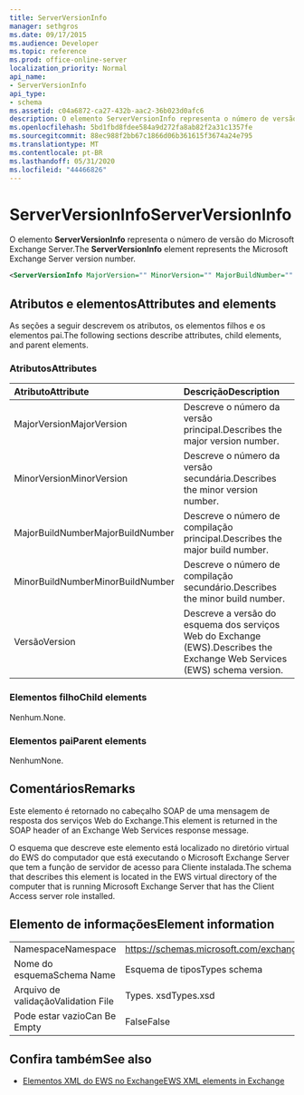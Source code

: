 ```yaml
---
title: ServerVersionInfo
manager: sethgros
ms.date: 09/17/2015
ms.audience: Developer
ms.topic: reference
ms.prod: office-online-server
localization_priority: Normal
api_name:
- ServerVersionInfo
api_type:
- schema
ms.assetid: c04a6872-ca27-432b-aac2-36b023d0afc6
description: O elemento ServerVersionInfo representa o número de versão do Microsoft Exchange Server.
ms.openlocfilehash: 5bd1fbd8fdee584a9d272fa8ab82f2a31c1357fe
ms.sourcegitcommit: 88ec988f2bb67c1866d06b361615f3674a24e795
ms.translationtype: MT
ms.contentlocale: pt-BR
ms.lasthandoff: 05/31/2020
ms.locfileid: "44466826"
---
```

# <a name="serverversioninfo"></a><span data-ttu-id="0b7c3-103">ServerVersionInfo</span><span class="sxs-lookup"><span data-stu-id="0b7c3-103">ServerVersionInfo</span></span>

<span data-ttu-id="0b7c3-104">O elemento **ServerVersionInfo** representa o número de versão do Microsoft Exchange Server.</span><span class="sxs-lookup"><span data-stu-id="0b7c3-104">The **ServerVersionInfo** element represents the Microsoft Exchange Server version number.</span></span> 
  
```xml
<ServerVersionInfo MajorVersion="" MinorVersion="" MajorBuildNumber="" MinorBuildNumber="" Version="" />
```

## <a name="attributes-and-elements"></a><span data-ttu-id="0b7c3-105">Atributos e elementos</span><span class="sxs-lookup"><span data-stu-id="0b7c3-105">Attributes and elements</span></span>

<span data-ttu-id="0b7c3-106">As seções a seguir descrevem os atributos, os elementos filhos e os elementos pai.</span><span class="sxs-lookup"><span data-stu-id="0b7c3-106">The following sections describe attributes, child elements, and parent elements.</span></span>
  
### <a name="attributes"></a><span data-ttu-id="0b7c3-107">Atributos</span><span class="sxs-lookup"><span data-stu-id="0b7c3-107">Attributes</span></span>

|<span data-ttu-id="0b7c3-108">**Atributo**</span><span class="sxs-lookup"><span data-stu-id="0b7c3-108">**Attribute**</span></span>|<span data-ttu-id="0b7c3-109">**Descrição**</span><span class="sxs-lookup"><span data-stu-id="0b7c3-109">**Description**</span></span>|
|:-----|:-----|
|<span data-ttu-id="0b7c3-110">MajorVersion</span><span class="sxs-lookup"><span data-stu-id="0b7c3-110">MajorVersion</span></span>  <br/> |<span data-ttu-id="0b7c3-111">Descreve o número da versão principal.</span><span class="sxs-lookup"><span data-stu-id="0b7c3-111">Describes the major version number.</span></span>  <br/> |
|<span data-ttu-id="0b7c3-112">MinorVersion</span><span class="sxs-lookup"><span data-stu-id="0b7c3-112">MinorVersion</span></span>  <br/> |<span data-ttu-id="0b7c3-113">Descreve o número da versão secundária.</span><span class="sxs-lookup"><span data-stu-id="0b7c3-113">Describes the minor version number.</span></span>  <br/> |
|<span data-ttu-id="0b7c3-114">MajorBuildNumber</span><span class="sxs-lookup"><span data-stu-id="0b7c3-114">MajorBuildNumber</span></span>  <br/> |<span data-ttu-id="0b7c3-115">Descreve o número de compilação principal.</span><span class="sxs-lookup"><span data-stu-id="0b7c3-115">Describes the major build number.</span></span>  <br/> |
|<span data-ttu-id="0b7c3-116">MinorBuildNumber</span><span class="sxs-lookup"><span data-stu-id="0b7c3-116">MinorBuildNumber</span></span>  <br/> |<span data-ttu-id="0b7c3-117">Descreve o número de compilação secundário.</span><span class="sxs-lookup"><span data-stu-id="0b7c3-117">Describes the minor build number.</span></span>  <br/> |
|<span data-ttu-id="0b7c3-118">Versão</span><span class="sxs-lookup"><span data-stu-id="0b7c3-118">Version</span></span>  <br/> |<span data-ttu-id="0b7c3-119">Descreve a versão do esquema dos serviços Web do Exchange (EWS).</span><span class="sxs-lookup"><span data-stu-id="0b7c3-119">Describes the Exchange Web Services (EWS) schema version.</span></span>  <br/> |
   
### <a name="child-elements"></a><span data-ttu-id="0b7c3-120">Elementos filho</span><span class="sxs-lookup"><span data-stu-id="0b7c3-120">Child elements</span></span>

<span data-ttu-id="0b7c3-121">Nenhum.</span><span class="sxs-lookup"><span data-stu-id="0b7c3-121">None.</span></span>
  
### <a name="parent-elements"></a><span data-ttu-id="0b7c3-122">Elementos pai</span><span class="sxs-lookup"><span data-stu-id="0b7c3-122">Parent elements</span></span>

<span data-ttu-id="0b7c3-123">Nenhum</span><span class="sxs-lookup"><span data-stu-id="0b7c3-123">None.</span></span>
  
## <a name="remarks"></a><span data-ttu-id="0b7c3-124">Comentários</span><span class="sxs-lookup"><span data-stu-id="0b7c3-124">Remarks</span></span>

<span data-ttu-id="0b7c3-125">Este elemento é retornado no cabeçalho SOAP de uma mensagem de resposta dos serviços Web do Exchange.</span><span class="sxs-lookup"><span data-stu-id="0b7c3-125">This element is returned in the SOAP header of an Exchange Web Services response message.</span></span>
  
<span data-ttu-id="0b7c3-126">O esquema que descreve este elemento está localizado no diretório virtual do EWS do computador que está executando o Microsoft Exchange Server que tem a função de servidor de acesso para Cliente instalada.</span><span class="sxs-lookup"><span data-stu-id="0b7c3-126">The schema that describes this element is located in the EWS virtual directory of the computer that is running Microsoft Exchange Server that has the Client Access server role installed.</span></span> 
  
## <a name="element-information"></a><span data-ttu-id="0b7c3-127">Elemento de informações</span><span class="sxs-lookup"><span data-stu-id="0b7c3-127">Element information</span></span>

|||
|:-----|:-----|
|<span data-ttu-id="0b7c3-128">Namespace</span><span class="sxs-lookup"><span data-stu-id="0b7c3-128">Namespace</span></span>  <br/> |https://schemas.microsoft.com/exchange/services/2006/types  <br/> |
|<span data-ttu-id="0b7c3-129">Nome do esquema</span><span class="sxs-lookup"><span data-stu-id="0b7c3-129">Schema Name</span></span>  <br/> |<span data-ttu-id="0b7c3-130">Esquema de tipos</span><span class="sxs-lookup"><span data-stu-id="0b7c3-130">Types schema</span></span>  <br/> |
|<span data-ttu-id="0b7c3-131">Arquivo de validação</span><span class="sxs-lookup"><span data-stu-id="0b7c3-131">Validation File</span></span>  <br/> |<span data-ttu-id="0b7c3-132">Types. xsd</span><span class="sxs-lookup"><span data-stu-id="0b7c3-132">Types.xsd</span></span>  <br/> |
|<span data-ttu-id="0b7c3-133">Pode estar vazio</span><span class="sxs-lookup"><span data-stu-id="0b7c3-133">Can Be Empty</span></span>  <br/> |<span data-ttu-id="0b7c3-134">False</span><span class="sxs-lookup"><span data-stu-id="0b7c3-134">False</span></span>  <br/> |
   
## <a name="see-also"></a><span data-ttu-id="0b7c3-135">Confira também</span><span class="sxs-lookup"><span data-stu-id="0b7c3-135">See also</span></span>



- [<span data-ttu-id="0b7c3-136">Elementos XML do EWS no Exchange</span><span class="sxs-lookup"><span data-stu-id="0b7c3-136">EWS XML elements in Exchange</span></span>](ews-xml-elements-in-exchange.md)

